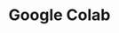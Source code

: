 ---
title: "Google Colab"
categories: ["Development"]

link:
    url: "https://hackernoon.com/train-your-machine-learning-models-on-googles-gpus-for-free-forever-a41bd309d6ad"
    dead: false

message: "Google Colab trains prototypes and small ML models for free."
---